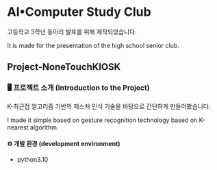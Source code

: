 # AI•Computer Study Club
고등학교 3학년 동아리 발표를 위해 제작되었습니다.

It is made for the presentation of the high school senior club.

## Project-NoneTouchKIOSK

### 🖥 프로젝트 소개 (Introduction to the Project)
K-최근접 알고리즘 기반의 제스처 인식 기술을 바탕으로 간단하게 만들어봤습니다.

I made it simple based on gesture recognition technology based on K-nearest algorithm.

#### ⚙️ 개발 환경 (development environment)
-    python3.10
